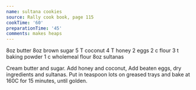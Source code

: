 ```yaml
---
name: sultana cookies
source: Rally cook book, page 115
cookTime: '60'
preparationTime: '45'
comments: makes heaps
---
```


8oz butter
8oz brown sugar
5 T coconut
4 T honey
2 eggs
2 c flour
3 t baking powder
1 c wholemeal flour
8oz sultanas

Cream butter and sugar.  Add honey and coconut,  Add beaten eggs, dry ingredients and sultanas.  Put in teaspoon lots on greased trays and bake at 160C for 15 minutes, until golden.

